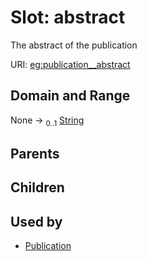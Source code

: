 
# Slot: abstract


The abstract of the publication

URI: [eg:publication__abstract](http://w3id.org/ontogpt/environmental-metagenome/publication__abstract)


## Domain and Range

None &#8594;  <sub>0..1</sub> [String](types/String.md)

## Parents


## Children


## Used by

 * [Publication](Publication.md)

